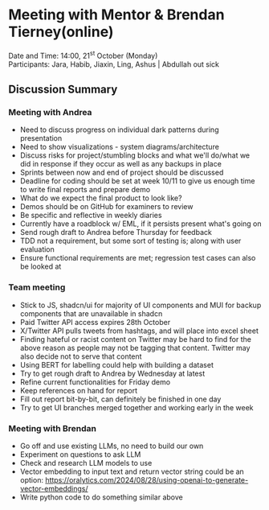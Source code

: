 # Meeting with Mentor & Brendan Tierney(online)
Date and Time: 14:00, 21<sup>st</sup> October (Monday)\
Participants: Jara, Habib, Jiaxin, Ling, Ashus | Abdullah out sick

## Discussion Summary
### Meeting with Andrea
- Need to discuss progress on individual dark patterns during presentation
- Need to show visualizations - system diagrams/architecture
- Discuss risks for project/stumbling blocks and what we'll do/what we did in response if they occur as well as any backups in place
- Sprints between now and end of project should be discussed
- Deadline for coding should be set at week 10/11 to give us enough time to write final reports and prepare demo
- What do we expect the final product to look like?
- Demos should be on GitHub for examiners to review
- Be specific and reflective in weekly diaries
- Currently have a roadblock w/ EML, if it persists present what's going on
- Send rough draft to Andrea before Thursday for feedback
- TDD not a requirement, but some sort of testing is; along with user evaluation
- Ensure functional requirements are met; regression test cases can also be looked at
### Team meeting
- Stick to JS, shadcn/ui for majority of UI components and MUI for backup components that are unavailable in shadcn
- Paid Twitter API access expires 28th October
- X/Twitter API pulls tweets from hashtags, and will place into excel sheet
- Finding hateful or racist content on Twitter may be hard to find for the above reason as people may not be tagging that content. Twitter may also decide not to serve that content
- Using BERT for labelling could help with building a dataset
- Try to get rough draft to Andrea by Wednesday at latest
- Refine current functionalities for Friday demo
- Keep references on hand for report
- Fill out report bit-by-bit, can definitely be finished in one day
- Try to get UI branches merged together and working early in the week
### Meeting with Brendan
- Go off and use existing LLMs, no need to build our own
- Experiment on questions to ask LLM
- Check and research LLM models to use
- Vector embedding to input text and return vector string could be an option: https://oralytics.com/2024/08/28/using-openai-to-generate-vector-embeddings/
- Write python code to do something similar above
